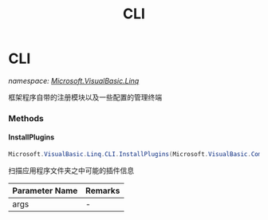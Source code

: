 ﻿---
title: CLI
---

# CLI
_namespace: [Microsoft.VisualBasic.Linq](N-Microsoft.VisualBasic.Linq.html)_

框架程序自带的注册模块以及一些配置的管理终端

### Methods

#### InstallPlugins
```csharp
Microsoft.VisualBasic.Linq.CLI.InstallPlugins(Microsoft.VisualBasic.CommandLine.CommandLine)
```
扫描应用程序文件夹之中可能的插件信息

|Parameter Name|Remarks|
|--------------|-------|
|args|-|





